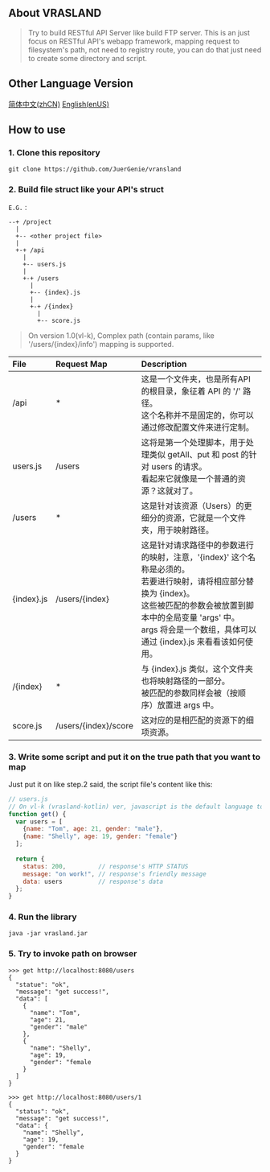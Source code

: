 ## About VRASLAND

> Try to build RESTful API Server like build FTP server.
> This is an just focus on RESTful API's webapp framework, mapping request to filesystem's path, not need to registry route, you can do that just need to create some directory and script.

## Other Language Version
[简体中文(zhCN)](https://github.com/JuerGenie/vrasland/blob/master/README.md)
[English(enUS)](https://github.com/JuerGenie/vrasland/blob/master/README.enUS.md)

## How to use

### 1. Clone this repository
`git clone https://github.com/JuerGenie/vransland`

### 2. Build file struct like your API's struct
  ```
  E.G.：
  
  --+ /project
    |
    +-- <other project file>
    |
    +-+ /api
      |
      +-- users.js
      |
      +-+ /users
        |
        +-- {index}.js
        |
        +-+ /{index}
          |
          +-- score.js
  ```
  > On version 1.0(vl-k), Complex path (contain params, like '/users/{index}/info') mapping is supported.

  File      | Request Map              | Description
  :----      | :----                | :----
  /api       | *                 | 这是一个文件夹，也是所有API的根目录，象征着 API 的 '/' 路径。<br />这个名称并不是固定的，你可以通过修改配置文件来进行定制。 
  users.js   | /users               | 这将是第一个处理脚本，用于处理类似 getAll、put 和 post 的针对 users 的请求。<br />看起来它就像是一个普通的资源？这就对了。 
  /users     | *                 | 这是针对该资源（Users）的更细分的资源，它就是一个文件夹，用于映射路径。
  {index}.js | /users/{index}       | 这是针对请求路径中的参数进行的映射，注意，'{index}' 这个名称是必须的。<br />若要进行映射，请将相应部分替换为 {index}。<br/>这些被匹配的参数会被放置到脚本中的全局变量 'args' 中。<br />args 将会是一个数组，具体可以通过 {index}.js 来看看该如何使用。 
  /{index}   | *                 | 与 {index}.js 类似，这个文件夹也将映射路径的一部分。<br />被匹配的参数同样会被（按顺序）放置进 args 中。 
  score.js   | /users/{index}/score | 这对应的是相匹配的资源下的细项资源。

### 3. Write some script and put it on the true path that you want to map
Just put it on like step.2 said, the script file's content like this:
```js
// users.js
// On vl-k (vrasland-kotlin) ver, javascript is the default language to handle request.
function get() {
  var users = [
    {name: "Tom", age: 21, gender: "male"},
    {name: "Shelly", age: 19, gender: "female"}
  ];
  
  return {
    status: 200,         // response's HTTP STATUS
    message: "on work!", // response's friendly message
    data: users          // response's data
  };
}
```

### 4. Run the library
`java -jar vrasland.jar`

### 5. Try to invoke path on browser

```shell
>>> get http://localhost:8080/users
{
  "statue": "ok",
  "message": "get success!",
  "data": [
    {
      "name": "Tom",
      "age": 21,
      "gender": "male"
    },
    {
      "name": "Shelly",
      "age": 19,
      "gender": "female
    }
  ]
}
  
>>> get http://localhost:8080/users/1
{
  "status": "ok",
  "message": "get success!",
  "data": {
    "name": "Shelly",
    "age": 19,
    "gender": "female
  }
}
```